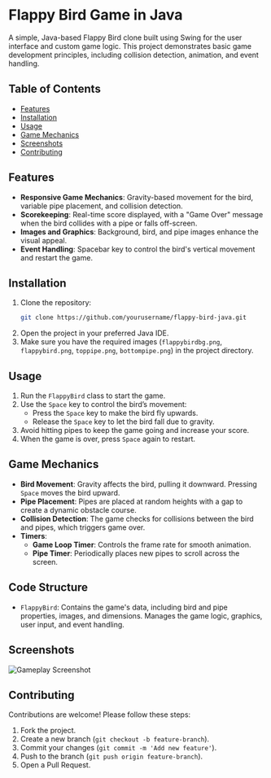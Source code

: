 # Flappy Bird Game in Java

A simple, Java-based Flappy Bird clone built using Swing for the user interface and custom game logic. This project demonstrates basic game development principles, including collision detection, animation, and event handling.

## Table of Contents
- [Features](#features)
- [Installation](#installation)
- [Usage](#usage)
- [Game Mechanics](#game-mechanics)
- [Screenshots](#screenshots)
- [Contributing](#contributing)


## Features
- **Responsive Game Mechanics**: Gravity-based movement for the bird, variable pipe placement, and collision detection.
- **Scorekeeping**: Real-time score displayed, with a "Game Over" message when the bird collides with a pipe or falls off-screen.
- **Images and Graphics**: Background, bird, and pipe images enhance the visual appeal.
- **Event Handling**: Spacebar key to control the bird's vertical movement and restart the game.

## Installation
1. Clone the repository:
    ```bash
    git clone https://github.com/yourusername/flappy-bird-java.git
    ```
2. Open the project in your preferred Java IDE.
3. Make sure you have the required images (`flappybirdbg.png`, `flappybird.png`, `toppipe.png`, `bottompipe.png`) in the project directory.

## Usage
1. Run the `FlappyBird` class to start the game.
2. Use the `Space` key to control the bird’s movement:
    - Press the `Space` key to make the bird fly upwards.
    - Release the `Space` key to let the bird fall due to gravity.
3. Avoid hitting pipes to keep the game going and increase your score.
4. When the game is over, press `Space` again to restart.

## Game Mechanics
- **Bird Movement**: Gravity affects the bird, pulling it downward. Pressing `Space` moves the bird upward.
- **Pipe Placement**: Pipes are placed at random heights with a gap to create a dynamic obstacle course.
- **Collision Detection**: The game checks for collisions between the bird and pipes, which triggers game over.
- **Timers**:
  - **Game Loop Timer**: Controls the frame rate for smooth animation.
  - **Pipe Timer**: Periodically places new pipes to scroll across the screen.
  
## Code Structure
- `FlappyBird`: Contains the game's data, including bird and pipe properties, images, and dimensions. Manages the game logic, graphics, user input, and event handling.

## Screenshots
![Gameplay Screenshot](./Flappy_Bird/output.jpg)

## Contributing
Contributions are welcome! Please follow these steps:
1. Fork the project.
2. Create a new branch (`git checkout -b feature-branch`).
3. Commit your changes (`git commit -m 'Add new feature'`).
4. Push to the branch (`git push origin feature-branch`).
5. Open a Pull Request.
